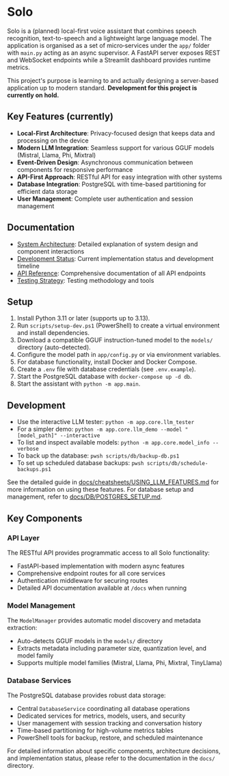# Solo

Solo is a (planned) local-first voice assistant that combines speech recognition, text-to-speech and a lightweight large language model. The application is organised as a set of micro‑services under the `app/` folder with `main.py` acting as an async supervisor. A FastAPI server exposes REST and WebSocket endpoints while a Streamlit dashboard provides runtime metrics.

This project's purpose is learning to and actually designing a server-based application up to modern standard.
**Development for this project is currently on hold.**

## Key Features (currently)

- **Local-First Architecture**: Privacy-focused design that keeps data and processing on the device
- **Modern LLM Integration**: Seamless support for various GGUF models (Mistral, Llama, Phi, Mixtral)
- **Event-Driven Design**: Asynchronous communication between components for responsive performance
- **API-First Approach**: RESTful API for easy integration with other systems
- **Database Integration**: PostgreSQL with time-based partitioning for efficient data storage
- **User Management**: Complete user authentication and session management

## Documentation

- [System Architecture](docs/Solo%20-%20System%20Architecture%20Concept.md): Detailed explanation of system design and component interactions
- [Development Status](docs/DEVELOPMENT_STATUS.md): Current implementation status and development timeline
- [API Reference](docs/API_REFERENCE.md): Comprehensive documentation of all API endpoints
- [Testing Strategy](docs/TESTING_STRATEGY.md): Testing methodology and tools

## Setup
1. Install Python 3.11 or later (supports up to 3.13).
2. Run `scripts/setup-dev.ps1` (PowerShell) to create a virtual environment and install dependencies.
3. Download a compatible GGUF instruction-tuned model to the `models/` directory (auto-detected).
4. Configure the model path in `app/config.py` or via environment variables.
5. For database functionality, install Docker and Docker Compose.
6. Create a `.env` file with database credentials (see `.env.example`).
7. Start the PostgreSQL database with `docker-compose up -d db`.
8. Start the assistant with `python -m app.main`.

## Development
- Use the interactive LLM tester: `python -m app.core.llm_tester`
- For a simpler demo: `python -m app.core.llm_demo --model "[model_path]" --interactive`
- To list and inspect available models: `python -m app.core.model_info --verbose`
- To back up the database: `pwsh scripts/db/backup-db.ps1`
- To set up scheduled database backups: `pwsh scripts/db/schedule-backups.ps1`

See the detailed guide in [docs/cheatsheets/USING_LLM_FEATURES.md](docs/cheatsheets/USING_LLM_FEATURES.md) for more information on using these features.
For database setup and management, refer to [docs/DB/POSTGRES_SETUP.md](docs/DB/POSTGRES_SETUP.md).

## Key Components

### API Layer
The RESTful API provides programmatic access to all Solo functionality:
- FastAPI-based implementation with modern async features
- Comprehensive endpoint routes for all core services
- Authentication middleware for securing routes
- Detailed API documentation available at `/docs` when running

### Model Management
The `ModelManager` provides automatic model discovery and metadata extraction:
- Auto-detects GGUF models in the `models/` directory
- Extracts metadata including parameter size, quantization level, and model family
- Supports multiple model families (Mistral, Llama, Phi, Mixtral, TinyLlama)

### Database Services
The PostgreSQL database provides robust data storage:
- Central `DatabaseService` coordinating all database operations
- Dedicated services for metrics, models, users, and security
- User management with session tracking and conversation history
- Time-based partitioning for high-volume metrics tables
- PowerShell tools for backup, restore, and scheduled maintenance

For detailed information about specific components, architecture decisions, and implementation status, please refer to the documentation in the `docs/` directory.

